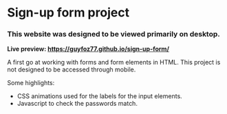 # Sign-up form project

### This website was designed to be viewed primarily on desktop.
**Live preview: https://guyfoz77.github.io/sign-up-form/**

A first go at working with forms and form elements in HTML. This project is not designed to be accessed through mobile.

Some highlights:
- CSS animations used for the labels for the input elements.
- Javascript to check the passwords match.
